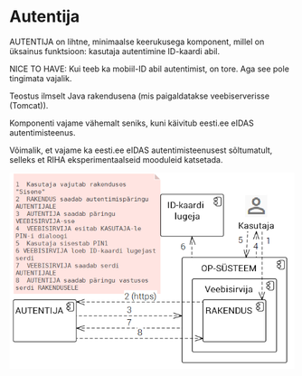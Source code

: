 # Autentija

AUTENTIJA on lihtne, minimaalse keerukusega komponent, millel on üksainus funktsioon: kasutaja autentimine ID-kaardi abil.

NICE TO HAVE: Kui teeb ka mobiil-ID abil autentimist, on tore. Aga see pole tingimata vajalik.

Teostus ilmselt Java rakendusena (mis paigaldatakse veebiserverisse (Tomcat)).

Komponenti vajame vähemalt seniks, kuni käivitub eesti.ee eIDAS autentimisteenus.

Võimalik, et vajame ka eesti.ee eIDAS autentimisteenusest sõltumatult, selleks et RIHA eksperimentaalseid mooduleid katsetada.

![](img/Autentija.PNG)
